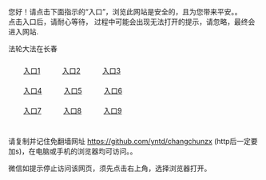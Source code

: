 您好！请点击下面指示的“入口”，浏览此网站是安全的，且为您带来平安。。 <br/>
点击入口后，请耐心等待， 过程中可能会出现无法打开的提示，请忽略，最终会进入网站. </br>

法轮大法在长春<br/>
<div style="padding:10px"><a style="margin:20px" target="_blank" href="https://dr555a30sonlq.cloudfront.net/2Qpsp?wevnbqo" id="ccLink1" rel="nofollow">入口1</a> <a target="_blank" style="margin:20px" href="https://d17cz8jahkht7g.cloudfront.net/2Qpsp?eeaug" id="ccLink2" rel="nofollow">入口2</a> <a style="margin:20px" target="_blank" href="https://d1i6jt38icn4gq.cloudfront.net/2Qpsp?tlqnjtlw" id="ccLink3" rel="nofollow">入口3</a></div>

<div style="padding:10px" ><a style="margin:20px" target="_blank" href="https://dr555a30sonlq.cloudfront.net/2Qpsp?wevnbqo" id="ccLink4" rel="nofollow">入口4</a> <a style="margin:20px" href="https://d17cz8jahkht7g.cloudfront.net/2Qpsp?eeaug" target="_blank" id="ccLink5" rel="nofollow">入口5</a> <a style="margin:20px" href="https://d1i6jt38icn4gq.cloudfront.net/2Qpsp?tlqnjtlw" target="_blank" id="ccLink6" rel="nofollow">入口6</a></div>

<div style="padding:10px"><a style="margin:20px" target="_blank" href="https://dr555a30sonlq.cloudfront.net/2Qpsp?wevnbqo" id="ccLink7" rel="nofollow">入口7</a> <a style="margin:20px" href="https://d17cz8jahkht7g.cloudfront.net/2Qpsp?eeaug" target="_blank" id="ccLink8" rel="nofollow">入口8</a> <a style="margin:20px" target="_blank" href="https://d1i6jt38icn4gq.cloudfront.net/2Qpsp?tlqnjtlw" id="ccLink9" rel="nofollow">入口9</a></div>

<br/>



请复制并记住免翻墙网址 https://github.com/yntd/changchunzx (http后一定要加s)，在电脑或手机的浏览器均可访问。。<br/>

微信如提示停止访问该网页，须先点击右上角，选择浏览器打开。
